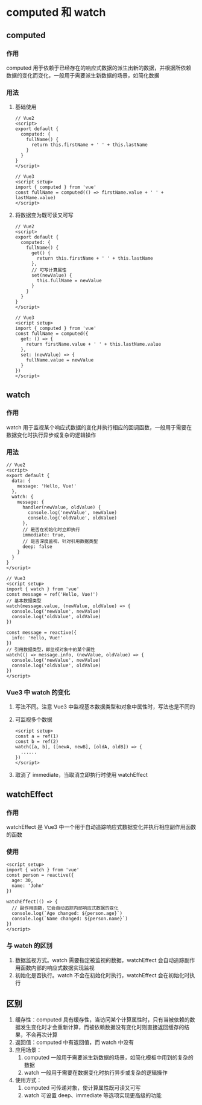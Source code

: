 # computed 和 watch

## computed

### 作用

computed 用于依赖于已经存在的响应式数据的派生出新的数据，并根据所依赖数据的变化而变化，一般用于需要派生新数据的场景，如简化数据

### 用法

1. 基础使用

   ```vue
   // Vue2
   <script>
   export default {
     computed: {
       fullName() {
         return this.firstName + ' ' + this.lastName
       }
     }
   }
   </script>
   
   // Vue3
   <script setup>
   import { computed } from 'vue'
   const fullName = computed(() => firstName.value + ' ' + lastName.value)
   </script>
   ```

2. 将数据变为既可读又可写

   ```vue
   // Vue2
   <script>
   export default {
     computed: {
       fullName() {
         get() {
           return this.firstName + ' ' + this.lastName
         },
         // 可写计算属性
         set(newValue) {
           this.fullName = newValue
         }
       }
     }
   }
   </script>
   
   // Vue3
   <script setup>
   import { computed } from 'vue'
   const fullName = computed({
     get: () => {
       return firstName.value + ' ' + this.lastName.value
     },
     set: (newValue) => {
       fullName.value = newValue
     }
   })
   </script>
   ```

## watch

### 作用

watch 用于监视某个响应式数据的变化并执行相应的回调函数，一般用于需要在数据变化时执行异步或复杂的逻辑操作

### 用法

```vue
// Vue2
<script>
export default {
  data: {
    message: 'Hello, Vue!'
  },
  watch: {
    message: {
      handler(newValue, oldValue) {
        console.log('newValue', newValue)
        console.log('oldValue', oldValue)
      },
      // 是否在初始化时立即执行
      immediate: true,
      // 是否深度监视，针对引用数据类型
      deep: false
    }
  }
}
</script>

// Vue3
<script setup>
import { watch } from 'vue'
const message = ref('Hello, Vue!')
// 基本数据类型
watch(message.value, (newValue, oldValue) => {
  console.log('newValue', newValue)
  console.log('oldValue', oldValue)
})

const message = reactive({
  info: 'Hello, Vue!'
})
// 引用数据类型，即监视对象中的某个属性
watch(() => message.info, (newValue, oldValue) => {
  console.log('newValue', newValue)
  console.log('oldValue', oldValue)
})
</script>
```

### Vue3 中 watch 的变化

1. 写法不同。注意 Vue3 中监视基本数据类型和对象中属性时，写法也是不同的

2. 可监视多个数据

   ```vue
   <script setup>
   const a = ref(1)
   const b = ref(2)
   watch([a, b], ([newA, newB], [oldA, oldB]) => {
     ......
   })
   </script>
   ```

3. 取消了 immediate，当取消立即执行时使用 watchEffect

## watchEffect

### 作用

watchEffect 是 Vue3 中一个用于自动追踪响应式数据变化并执行相应副作用函数的函数

### 使用

```vue
<script setup>
import { watch } from 'vue'
const person = reactive({
  age: 30,
  name: 'John'
})

watchEffect(() => {
  // 副作用函数，它会自动追踪内部响应式数据的变化
  console.log(`Age changed: ${person.age}`)
  console.log(`Name changed: ${person.name}`)
})
</script>
```

### 与 watch 的区别

1. 数据监视方式。watch 需要指定被监视的数据，watchEffect 会自动追踪副作用函数内部的响应式数据实现监视
2. 初始化是否执行。watch 不会在初始化时执行，watchEffect 会在初始化时执行

## 区别

1. 缓存性：computed 具有缓存性，当访问某个计算属性时，只有当被依赖的数据发生变化时才会重新计算，而被依赖数据没有变化时则直接返回缓存的结果，不会再次计算
2. 返回值：computed 中有返回值，而 watch 中没有
3. 应用场景：
   1. computed 一般用于需要派生新数据的场景，如简化模板中用到的复杂的数据
   2. watch 一般用于需要在数据变化时执行异步或复杂的逻辑操作
4. 使用方式：
   1. computed 可传递对象，使计算属性既可读又可写
   2. watch 可设置 deep、immediate 等选项实现更高级的功能
